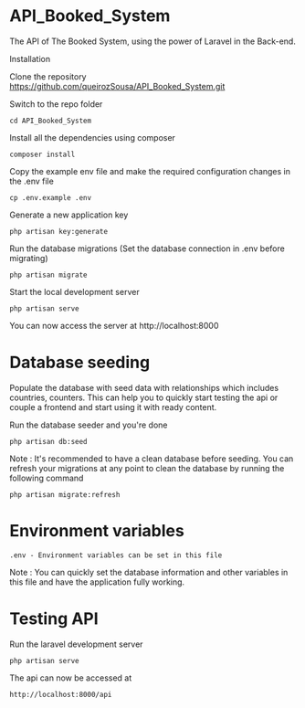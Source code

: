 # API_Booked_System
 The API of The Booked System, using the power of Laravel in the Back-end.
 
 Installation
 
Clone the repository
 https://github.com/queirozSousa/API_Booked_System.git
 
Switch to the repo folder

    cd API_Booked_System
 
Install all the dependencies using composer

    composer install
    
Copy the example env file and make the required configuration changes in the .env file

    cp .env.example .env
    
Generate a new application key

    php artisan key:generate
    
Run the database migrations (Set the database connection in .env before migrating)

    php artisan migrate
    
Start the local development server

    php artisan serve
    
You can now access the server at http://localhost:8000

# Database seeding

Populate the database with seed data with relationships which includes countries, counters. This can help you to quickly start testing the api or couple a frontend and start using it with ready content.

Run the database seeder and you're done

    php artisan db:seed 
    
Note : It's recommended to have a clean database before seeding. You can refresh your migrations at any point to clean the database by running the following command

    php artisan migrate:refresh
    
# Environment variables

    .env - Environment variables can be set in this file
    
 Note : You can quickly set the database information and other variables in this file and have the application fully working.
 
 # Testing API
 
 Run the laravel development server
    
    php artisan serve
    
 The api can now be accessed at
 
    http://localhost:8000/api
    
 
 
 

